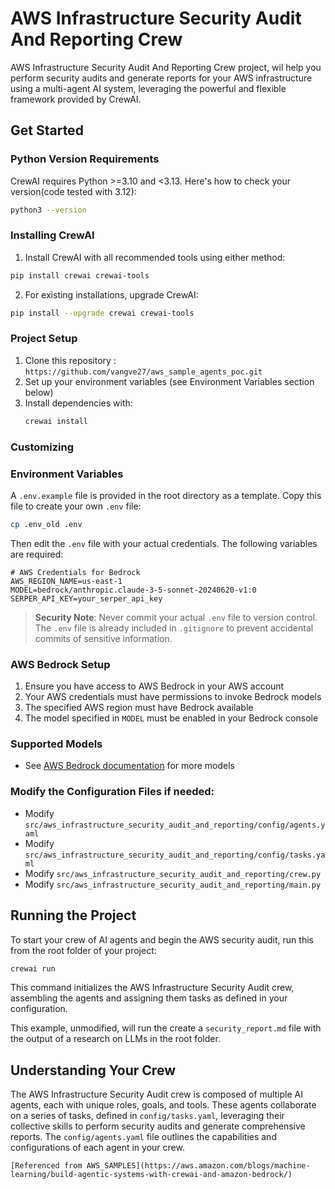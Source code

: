 # AWS Infrastructure Security Audit And Reporting Crew
AWS Infrastructure Security Audit And Reporting Crew project, wil help you perform security audits and generate reports for your AWS infrastructure using a multi-agent AI system, leveraging the powerful and flexible framework provided by CrewAI.

## Get Started

### Python Version Requirements

CrewAI requires Python >=3.10 and <3.13. Here's how to check your version(code tested with 3.12):

```bash
python3 --version
```

### Installing CrewAI

1. Install CrewAI with all recommended tools using either method:

```bash
pip install crewai crewai-tools
```

2. For existing installations, upgrade CrewAI:

```bash
pip install --upgrade crewai crewai-tools
```


### Project Setup

1. Clone this repository : `https://github.com/vangve27/aws_sample_agents_poc.git`
2. Set up your environment variables (see Environment Variables section below)
3. Install dependencies with:
    ```bash
    crewai install
    ```

### Customizing
### Environment Variables

A `.env.example` file is provided in the root directory as a template. Copy this file to create your own `.env` file:

```bash
cp .env_old .env
```

Then edit the `.env` file with your actual credentials. The following variables are required:

```env
# AWS Credentials for Bedrock
AWS_REGION_NAME=us-east-1
MODEL=bedrock/anthropic.claude-3-5-sonnet-20240620-v1:0
SERPER_API_KEY=your_serper_api_key
```

> **Security Note**: Never commit your actual `.env` file to version control. The `.env` file is already included in `.gitignore` to prevent accidental commits of sensitive information.

### AWS Bedrock Setup
1. Ensure you have access to AWS Bedrock in your AWS account
2. Your AWS credentials must have permissions to invoke Bedrock models
3. The specified AWS region must have Bedrock available
4. The model specified in `MODEL` must be enabled in your Bedrock console

### Supported Models
- See [AWS Bedrock documentation](https://docs.aws.amazon.com/bedrock/latest/userguide/model-ids-arns.html) for more models

### Modify the Configuration Files if needed:
- Modify `src/aws_infrastructure_security_audit_and_reporting/config/agents.yaml`
- Modify `src/aws_infrastructure_security_audit_and_reporting/config/tasks.yaml` 
- Modify `src/aws_infrastructure_security_audit_and_reporting/crew.py`
- Modify `src/aws_infrastructure_security_audit_and_reporting/main.py`

## Running the Project

To start your crew of AI agents and begin the AWS security audit, run this from the root folder of your project:

```bash
crewai run
```

This command initializes the AWS Infrastructure Security Audit crew, assembling the agents and assigning them tasks as defined in your configuration.

This example, unmodified, will run the create a `security_report.md` file with the output of a research on LLMs in the root folder.

## Understanding Your Crew

The AWS Infrastructure Security Audit crew is composed of multiple AI agents, each with unique roles, goals, and tools. These agents collaborate on a series of tasks, defined in `config/tasks.yaml`, leveraging their collective skills to perform security audits and generate comprehensive reports. The `config/agents.yaml` file outlines the capabilities and configurations of each agent in your crew.

```Reference
[Referenced from AWS_SAMPLES](https://aws.amazon.com/blogs/machine-learning/build-agentic-systems-with-crewai-and-amazon-bedrock/)
```
